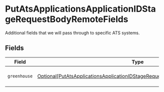 # PutAtsApplicationsApplicationIDStageRequestBodyRemoteFields

Additional fields that we will pass through to specific ATS systems.


## Fields

| Field                                                                                                                                                                               | Type                                                                                                                                                                                | Required                                                                                                                                                                            | Description                                                                                                                                                                         |
| ----------------------------------------------------------------------------------------------------------------------------------------------------------------------------------- | ----------------------------------------------------------------------------------------------------------------------------------------------------------------------------------- | ----------------------------------------------------------------------------------------------------------------------------------------------------------------------------------- | ----------------------------------------------------------------------------------------------------------------------------------------------------------------------------------- |
| `greenhouse`                                                                                                                                                                        | [Optional[PutAtsApplicationsApplicationIDStageRequestBodyRemoteFieldsGreenhouse]](../../models/operations/putatsapplicationsapplicationidstagerequestbodyremotefieldsgreenhouse.md) | :heavy_minus_sign:                                                                                                                                                                  | Fields specific to Greenhouse.                                                                                                                                                      |